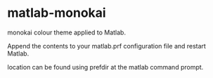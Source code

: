 matlab-monokai
==============

monokai colour theme applied to Matlab.

Append the contents to your matlab.prf configuration file and restart Matlab.

location can be found using prefdir at the matlab command prompt.
